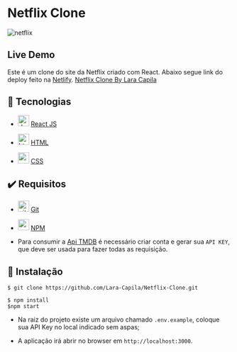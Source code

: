 # Netflix Clone
<img src="https://t.ctcdn.com.br/FljETTUMhQi4yYqfyyqawpYgkZc=/61x35:1178x663/512x288/smart/i371122.jpeg" alt="netflix" />

## Live Demo
Este é um clone do site da Netflix criado com React. Abaixo segue link do deploy feito na <a href="https://www.netlify.com/" alt="netlify">Netlify</a>.
<a href="https://netflix-clone-lara.netlify.app/" alt="deploy">Netflix Clone By Lara Capila</a>

## 🔨 Tecnologias
- <img src="https://cdn.jsdelivr.net/gh/devicons/devicon/icons/react/react-original.svg" style="width: 25px;" alt="documentação React" /> <a href="https://pt-br.reactjs.org/" >React JS</a>

- <img src="https://cdn.jsdelivr.net/gh/devicons/devicon/icons/html5/html5-original.svg" style="width: 25px;" alt="html" /> <a href="https://developer.mozilla.org/en-US/docs/Glossary/HTML5">HTML</a>

- <img src="https://cdn.jsdelivr.net/gh/devicons/devicon/icons/css3/css3-original.svg" style="width: 25px;" alt="css" /> <a href="https://developer.mozilla.org/en-US/docs/Glossary/CSS">CSS</a>

## ✔️ Requisitos

- <img src="https://cdn.jsdelivr.net/gh/devicons/devicon/icons/git/git-original.svg" style="width: 25px;" alt="git" /> <a href="https://git-scm.com/">Git</a>

- <img src="https://cdn.jsdelivr.net/gh/devicons/devicon/icons/npm/npm-original-wordmark.svg" style="width: 25px;"  alt="npm" /> <a href="https://www.npmjs.com/" >NPM</a>

- Para consumir a <a href="https://www.themoviedb.org/">Api TMDB</a> é necessário criar conta e gerar sua `API KEY`, que deve ser usada para fazer todas as requisição.

## 🚀 Instalação

    $ git clone https://github.com/Lara-Capila/Netflix-Clone.git
    
    $ npm install
    $npm start
- Na raiz do projeto existe um arquivo chamado `.env.example`, coloque sua API Key no local indicado sem aspas;

- A aplicação irá abrir no browser em `http://localhost:3000`.
